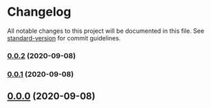 # Changelog

All notable changes to this project will be documented in this file. See [standard-version](https://github.com/conventional-changelog/standard-version) for commit guidelines.

### [0.0.2](https://github.com/gnur/tobab/compare/v0.0.1...v0.0.2) (2020-09-08)

### [0.0.1](https://github.com/gnur/tobab/compare/v0.0.0...v0.0.1) (2020-09-08)

## [0.0.0](https://github.com/gnur/tobab/compare/v0.0.0-mvp...v0.0.0) (2020-09-08)
